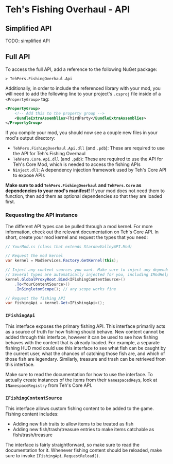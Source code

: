 # Teh's Fishing Overhaul - API

## Simplified API

TODO: simplified API

## Full API

To access the full API, add a reference to the following NuGet package:

```text
> TehPers.FishingOverhaul.Api
```

Additionally, in order to include the referenced library with your mod, you will need to add the following line to your project's `.csproj` file inside of a `<PropertyGroup>` tag:

```xml
<PropertyGroup>
    <!-- Add this to the property group -->
    <BundleExtraAssemblies>ThirdParty</BundleExtraAssemblies>
</PropertyGroup>
```

If you compile your mod, you should now see a couple new files in your mod's output directory:

- `TehPers.FishingOverhaul.Api.dll` (and `.pdb`): These are required to use the API for Teh's Fishing Overhaul
- `TehPers.Core.Api.dll` (and `.pdb`): These are required to use the API for Teh's Core Mod, which is needed to access the fishing APIs
- `Ninject.dll`: A dependency injection framework used by Teh's Core API to expose APIs

**Make sure to add `TehPers.FishingOverhaul` and `TehPers.Core` as dependencies to your mod's manifest!** If your mod does not need them to function, then add them as optional dependencies so that they are loaded first.

### Requesting the API instance

The different API types can be pulled through a mod kernel. For more information, check out the relevant documentation on Teh's Core API. In short, create your mod kernel and request the types that you need:

```cs
// YourMod.cs (class that extends StardewValleyAPI.Mod)

// Request the mod kernel
var kernel = ModServices.Factory.GetKernel(this);

// Inject any content sources you want. Make sure to inject any dependencies they have as well.
// Several types are automatically injected for you, including IModHelper and IManifest
kernel.GlobalProxyRoot.Bind<IFishingContentSource>()
    .To<YourContentSource>()
    .InSingletonScope(); // any scope works fine

// Request the fishing API
var fishingApi = kernel.Get<IFishingApi>();
```

### `IFishingApi`

This interface exposes the primary fishing API. This interface primarily acts as a source of truth for how fishing should behave. New content cannot be added through this interface, however it can be used to see how fishing behaves with the content that is already loaded. For example, a separate fishing HUD mod could use this interface to see what fish can be caught by the current user, what the chances of catching those fish are, and which of those fish are legendary. Similarly, treasure and trash can be retrieved from this interface.

Make sure to read the documentation for how to use the interface. To actually create instances of the items from their `NamespacedKey`s, look at `INamespaceRegistry` from Teh's Core API.

### `IFishingContentSource`

This interface allows custom fishing content to be added to the game. Fishing content includes:

- Adding new fish traits to allow items to be treated as fish
- Adding new fish/trash/treasure entries to make items catchable as fish/trash/treasure

The interface is fairly straightforward, so make sure to read the documentation for it. Whenever fishing content should be reloaded, make sure to invoke `IFishingApi.RequestReload()`.
